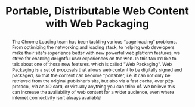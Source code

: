 ---
title: "Portable, Distributable Web Content with Web Packaging"
speaker: Kinuko Yasuda
event: CascadiaJS 2019
tags: ["web packaging", "web standards"]
abstract: "The Chrome Loading team has been tackling various “page loading” problems. From optimizing the networking and loading stack, to helping web developers make their site's experience better with new powerful web platform features, we strive for enabling delightful user experiences on the web. In this talk I'd like to talk about one of those new features, which is called \"Web Packaging\".  Web Packaging is a set of proposals that allows web content to be digitally signed and packaged, so that the content can become \"portable\", i.e. it can not only be retrieved from the original publisher’s site, but also via a fast cache, over p2p protocol, via an SD card, or virtually anything you can think of.  We believe this can increase the availability of web content for a wider audience, even where internet connectivity isn’t always available!"
ytId: JEpSHI4Nydg
layout: talk
---